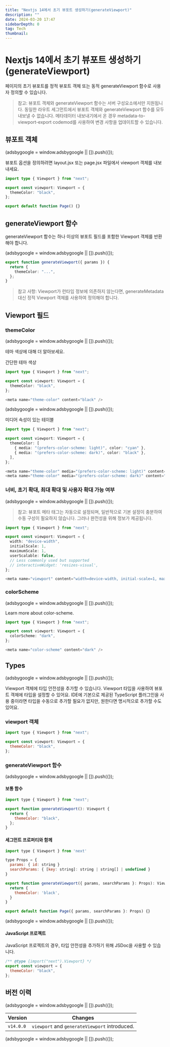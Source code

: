 ```yaml
---
title: "Nextjs 14에서 초기 뷰포트 생성하기(generateViewport)"
description: ""
date: 2024-03-20 17:47
sidebarDepth: 0
tag: Tech
thumbnail:
---
```


# Nextjs 14에서 초기 뷰포트 생성하기(generateViewport)

페이지의 초기 뷰포트를 정적 뷰포트 객체 또는 동적 generateViewport 함수로 사용자 정의할 수 있습니다.

> 참고:
> 뷰포트 객체와 generateViewport 함수는 서버 구성요소에서만 지원됩니다.
> 동일한 라우트 세그먼트에서 뷰포트 객체와 generateViewport 함수를 모두 내보낼 수 없습니다.
> 메타데이터 내보내기에서 온 경우 metadata-to-viewport-export codemod를 사용하여 변경 사항을 업데이트할 수 있습니다.

## 뷰포트 객체

<!-- ui-log 수평형 -->

<ins class="adsbygoogle"
      style="display:block"
      data-ad-client="ca-pub-4877378276818686"
      data-ad-slot="9743150776"
      data-ad-format="auto"
      data-full-width-responsive="true"></ins>
<component is="script">
(adsbygoogle = window.adsbygoogle || []).push({});
</component>

뷰포트 옵션을 정의하려면 layout.jsx 또는 page.jsx 파일에서 viewport 객체를 내보내세요.

```typescript
import type { Viewport } from "next";

export const viewport: Viewport = {
  themeColor: "black",
};

export default function Page() {}
```

## generateViewport 함수

generateViewport 함수는 하나 이상의 뷰포트 필드를 포함한 Viewport 객체를 반환해야 합니다.

<!-- ui-log 수평형 -->

<ins class="adsbygoogle"
      style="display:block"
      data-ad-client="ca-pub-4877378276818686"
      data-ad-slot="9743150776"
      data-ad-format="auto"
      data-full-width-responsive="true"></ins>
<component is="script">
(adsbygoogle = window.adsbygoogle || []).push({});
</component>

```typescript
export function generateViewport({ params }) {
  return {
    themeColor: "...",
  };
}
```

> 참고 사항:
> Viewport가 런타임 정보에 의존하지 않는다면, generateMetadata 대신 정적 Viewport 객체를 사용하여 정의해야 합니다.

## Viewport 필드

### themeColor

<!-- ui-log 수평형 -->

<ins class="adsbygoogle"
      style="display:block"
      data-ad-client="ca-pub-4877378276818686"
      data-ad-slot="9743150776"
      data-ad-format="auto"
      data-full-width-responsive="true"></ins>
<component is="script">
(adsbygoogle = window.adsbygoogle || []).push({});
</component>

테마 색상에 대해 더 알아보세요.

간단한 테마 색상

```typescript
import type { Viewport } from "next";

export const viewport: Viewport = {
  themeColor: "black",
};
```

```js
<meta name="theme-color" content="black" />
```

<!-- ui-log 수평형 -->

<ins class="adsbygoogle"
      style="display:block"
      data-ad-client="ca-pub-4877378276818686"
      data-ad-slot="9743150776"
      data-ad-format="auto"
      data-full-width-responsive="true"></ins>
<component is="script">
(adsbygoogle = window.adsbygoogle || []).push({});
</component>

미디어 속성이 있는 테이블

```typescript
import type { Viewport } from "next";

export const viewport: Viewport = {
  themeColor: [
    { media: "(prefers-color-scheme: light)", color: "cyan" },
    { media: "(prefers-color-scheme: dark)", color: "black" },
  ],
};
```

```js
<meta name="theme-color" media="(prefers-color-scheme: light)" content="cyan" />
<meta name="theme-color" media="(prefers-color-scheme: dark)" content="black" />
```

### 너비, 초기 확대, 최대 확대 및 사용자 확대 가능 여부

<!-- ui-log 수평형 -->

<ins class="adsbygoogle"
      style="display:block"
      data-ad-client="ca-pub-4877378276818686"
      data-ad-slot="9743150776"
      data-ad-format="auto"
      data-full-width-responsive="true"></ins>
<component is="script">
(adsbygoogle = window.adsbygoogle || []).push({});
</component>

> 참고: 뷰포트 메타 태그는 자동으로 설정되며, 일반적으로 기본 설정이 충분하여 수동 구성이 필요하지 않습니다. 그러나 완전성을 위해 정보가 제공됩니다.

```typescript
import type { Viewport } from "next";

export const viewport: Viewport = {
  width: "device-width",
  initialScale: 1,
  maximumScale: 1,
  userScalable: false,
  // Less commonly used but supported
  // interactiveWidget: 'resizes-visual',
};
```

```js
<meta name="viewport" content="width=device-width, initial-scale=1, maximum-scale=1, user-scalable=no" />
```

### colorScheme

<!-- ui-log 수평형 -->

<ins class="adsbygoogle"
      style="display:block"
      data-ad-client="ca-pub-4877378276818686"
      data-ad-slot="9743150776"
      data-ad-format="auto"
      data-full-width-responsive="true"></ins>
<component is="script">
(adsbygoogle = window.adsbygoogle || []).push({});
</component>

Learn more about color-scheme.

```typescript
import type { Viewport } from "next";

export const viewport: Viewport = {
  colorScheme: "dark",
};
```

```js
<meta name="color-scheme" content="dark" />
```

## Types

<!-- ui-log 수평형 -->

<ins class="adsbygoogle"
      style="display:block"
      data-ad-client="ca-pub-4877378276818686"
      data-ad-slot="9743150776"
      data-ad-format="auto"
      data-full-width-responsive="true"></ins>
<component is="script">
(adsbygoogle = window.adsbygoogle || []).push({});
</component>

Viewport 객체에 타입 안전성을 추가할 수 있습니다. Viewport 타입을 사용하여 뷰포트 객체에 타입을 설정할 수 있어요. IDE에 기본으로 제공된 TypeScript 플러그인을 사용 중이라면 타입을 수동으로 추가할 필요가 없지만, 원한다면 명시적으로 추가할 수도 있어요.

### viewport 객체

```js
import type { Viewport } from "next";

export const viewport: Viewport = {
  themeColor: "black",
};
```

### generateViewport 함수

<!-- ui-log 수평형 -->

<ins class="adsbygoogle"
      style="display:block"
      data-ad-client="ca-pub-4877378276818686"
      data-ad-slot="9743150776"
      data-ad-format="auto"
      data-full-width-responsive="true"></ins>
<component is="script">
(adsbygoogle = window.adsbygoogle || []).push({});
</component>

#### 보통 함수

```js
import type { Viewport } from "next";

export function generateViewport(): Viewport {
  return {
    themeColor: "black",
  };
}
```

#### 세그먼트 프로퍼티와 함께

```js
import type { Viewport } from 'next'

type Props = {
  params: { id: string }
  searchParams: { [key: string]: string | string[] | undefined }
}

export function generateViewport({ params, searchParams }: Props): Viewport {
  return {
    themeColor: 'black',
  }
}

export default function Page({ params, searchParams }: Props) {}
```

<!-- ui-log 수평형 -->

<ins class="adsbygoogle"
      style="display:block"
      data-ad-client="ca-pub-4877378276818686"
      data-ad-slot="9743150776"
      data-ad-format="auto"
      data-full-width-responsive="true"></ins>
<component is="script">
(adsbygoogle = window.adsbygoogle || []).push({});
</component>

#### JavaScript 프로젝트

JavaScript 프로젝트의 경우, 타입 안전성을 추가하기 위해 JSDoc을 사용할 수 있습니다.

```js
/** @type {import("next").Viewport} */
export const viewport = {
  themeColor: "black",
};
```

## 버전 이력

<!-- ui-log 수평형 -->

<ins class="adsbygoogle"
      style="display:block"
      data-ad-client="ca-pub-4877378276818686"
      data-ad-slot="9743150776"
      data-ad-format="auto"
      data-full-width-responsive="true"></ins>
<component is="script">
(adsbygoogle = window.adsbygoogle || []).push({});
</component>

| Version   | Changes                                       |
| --------- | --------------------------------------------- |
| `v14.0.0` | `viewport` and `generateViewport` introduced. |

<!-- ui-log 수평형 -->

<ins class="adsbygoogle"
      style="display:block"
      data-ad-client="ca-pub-4877378276818686"
      data-ad-slot="9743150776"
      data-ad-format="auto"
      data-full-width-responsive="true"></ins>
<component is="script">
(adsbygoogle = window.adsbygoogle || []).push({});
</component>
